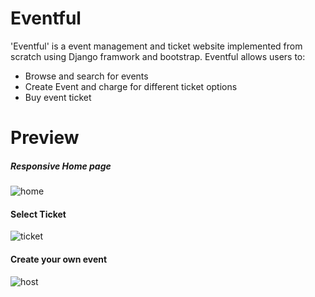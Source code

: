 # Eventful

'Eventful' is a event management and ticket website implemented from scratch using Django framwork and bootstrap. 
Eventful allows users to:
  * Browse and search for events
  * Create Event and charge for different ticket options
  * Buy event ticket

# Preview
##### Responsive Home page
![home](https://raw.githubusercontent.com/DukeManh/Eventful/master/preview4.png)
 
 #### Select Ticket
 ![ticket](https://raw.githubusercontent.com/DukeManh/Eventful/master/preview2.png)
 
 #### Create your own event
 
 ![host](https://raw.githubusercontent.com/DukeManh/Eventful/master/preview3.png)
